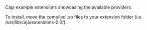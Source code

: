 Caja example extensions showcasing the available providers. 

To install, move the compiled .so files to your extension folder (i.e. /usr/lib/caja/extensions-2.0/).
